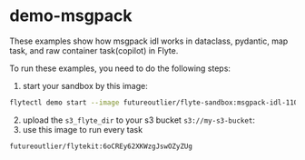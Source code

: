 # demo-msgpack
These examples show how msgpack idl works in dataclass, pydantic, map task, and raw container task(copilot) in Flyte.

To run these examples, you need to do the following steps:

1. start your sandbox by this image:
```zsh
flytectl demo start --image futureoutlier/flyte-sandbox:msgpack-idl-1101 --force
```
2. upload the `s3_flyte_dir` to your s3 bucket `s3://my-s3-bucket`:
3. use this image to run every task
```zsh
futureoutlier/flytekit:6oCREy62XKWzgJswOZyZUg
```

